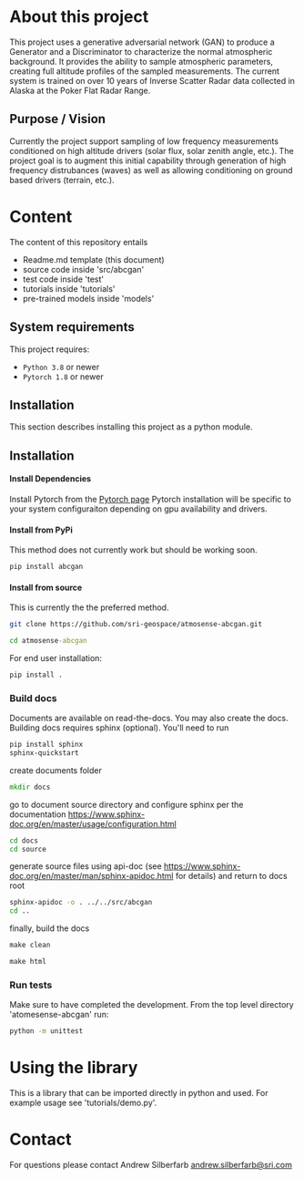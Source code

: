 # About this project

This project uses a generative adversarial network (GAN) to produce a Generator and a Discriminator to characterize the normal atmospheric background. It provides the ability to sample atmospheric parameters, creating full altitude profiles of the sampled measurements. The current system is trained on over 10 years of Inverse Scatter Radar data collected in Alaska at the Poker Flat Radar Range.

## Purpose / Vision

Currently the project support sampling of low frequency measurements conditioned on high altitude drivers (solar flux, solar zenith angle, etc.). The project goal is to augment this initial capability through generation of high frequency distrubances (waves) as well as allowing conditioning on ground based drivers (terrain, etc.).

# Content

The content of this repository entails

* Readme.md template (this document)
* source code inside 'src/abcgan'
* test code inside 'test'
* tutorials inside 'tutorials'
* pre-trained models inside 'models'


## System requirements

This project requires:

* `Python 3.8` or newer
* `Pytorch 1.8` or newer

## Installation

This section describes installing this project as a python module.


## Installation

#### Install Dependencies

Install Pytorch from the [Pytorch page](https://pytorch.org/get-started/locally/)
Pytorch installation will be specific to your system configuraiton depending on gpu availability and drivers.

#### Install from PyPi
This method does not currently work but should be working soon.
```bash
pip install abcgan
```

#### Install from source
This is currently the the preferred method.
```bash
git clone https://github.com/sri-geospace/atmosense-abcgan.git
```

```cmd
cd atmosense-abcgan
```
For end user installation:
```cmd
pip install .
```

### Build docs
Documents are available on read-the-docs. You may also create the docs. Building docs requires sphinx (optional). 
You'll need to run 
```bash
pip install sphinx
sphinx-quickstart
```
create documents folder
```cmd
mkdir docs
```
go to document source directory and configure sphinx per the documentation https://www.sphinx-doc.org/en/master/usage/configuration.html
```cmd
cd docs
cd source
```
generate source files using api-doc (see https://www.sphinx-doc.org/en/master/man/sphinx-apidoc.html for details) and return to docs root
```bash
sphinx-apidoc -o . ../../src/abcgan
cd ..
```
finally, build the docs
```cmd
make clean
```
```cmd
make html
```

### Run tests

Make sure to have completed the development. From the top level directory 'atomesense-abcgan' run:

```bash
python -m unittest
```

# Using the library

This is a library that can be imported directly in python and used. For example usage see 'tutorials/demo.py'.

# Contact

For questions please contact Andrew Silberfarb <andrew.silberfarb@sri.com>

